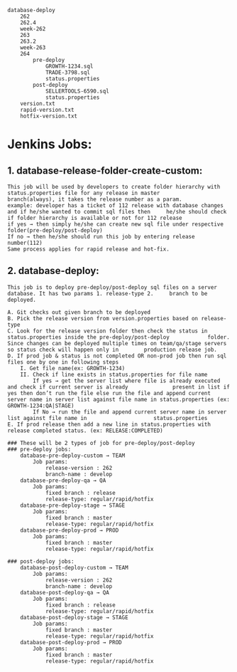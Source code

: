 	database-deploy
		262
		262.4
		week-262
		263
		263.2
		week-263
		264
			pre-deploy
				GROWTH-1234.sql
				TRADE-3798.sql
				status.properties
			post-deploy
				SELLERTOOLS-6590.sql
				status.properties
		version.txt
		rapid-version.txt
		hotfix-version.txt


# Jenkins Jobs:
## 1. database-release-folder-create-custom: 
	This job will be used by developers to create folder hierarchy with status.properties file for any release in master 	     branch(always), it takes the release number as a param. 
	example: developer has a ticket of 112 release with database changes and if he/she wanted to commit sql files then 	   he/she should check if folder hierarchy is available or not for 112 release
	if yes → then simply he/she can create new sql file under respective folder(pre-deploy/post-deploy)
	If no → then he/she should run this job by entering release number(112)
	Same process applies for rapid release and hot-fix.

## 2. database-deploy: 
	This job is to deploy pre-deploy/post-deploy sql files on a server database. It has two params 1. release-type 2. 	  branch to be deployed.

	A. Git checks out given branch to be deployed
	B. Pick the release version from version.properties based on release-type
	C. Look for the release version folder then check the status in status.properties inside the pre-deploy/post-deploy 	       folder. Since changes can be deployed multiple times on team/qa/stage servers so status check will happen only in 	    production release job.
	D. If prod job & status is not completed OR non-prod job then run sql files one by one in following steps
		I. Get file name(ex: GROWTH-1234)
		II. Check if line exists in status.properties for file name
			If yes → get the server list where file is already executed and check if current server is already 				present in list if yes then don’t run the file else run the file and append current 					     server name in server list against file name in status.properties (ex: GROWTH-1234:QA|STAGE)
			If No → run the file and append current server name in server list against file name in 					status.properties
	E. If prod release then add a new line in status.properties with release completed status. (ex: RELEASE:COMPLETED)

	### These will be 2 types of job for pre-deploy/post-deploy
	### pre-deploy jobs:
		database-pre-deploy-custom → TEAM
			Job params: 
				release-version : 262
				branch-name : develop
		database-pre-deploy-qa → QA
			Job params:
				fixed branch : release
				release-type: regular/rapid/hotfix
		database-pre-deploy-stage → STAGE
			Job params:
				fixed branch : master
				release-type: regular/rapid/hotfix
		database-pre-deploy-prod → PROD
			Job params:
				fixed branch : master
				release-type: regular/rapid/hotfix
				
	### post-deploy jobs:
		database-post-deploy-custom → TEAM
			Job params: 
				release-version : 262
				branch-name : develop
		database-post-deploy-qa → QA
			Job params:
				fixed branch : release
				release-type: regular/rapid/hotfix
		database-post-deploy-stage → STAGE
			Job params:
				fixed branch : master
				release-type: regular/rapid/hotfix
		database-post-deploy-prod → PROD
			Job params:
				fixed branch : master
				release-type: regular/rapid/hotfix
